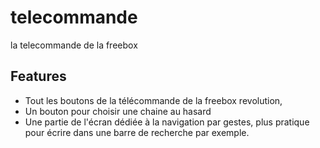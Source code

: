 # telecommande

la telecommande de la freebox

## Features

* Tout les boutons de la télécommande de la freebox revolution,
* Un bouton pour choisir une chaine au hasard
* Une partie de l'écran dédiée à la navigation par gestes, plus pratique pour écrire dans une barre de recherche par exemple.
